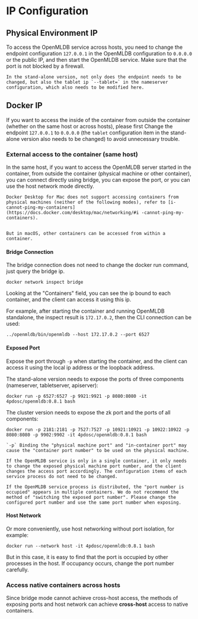 # IP Configuration
## Physical Environment IP
To access the OpenMLDB service across hosts, you need to change the endpoint configuration `127.0.0.1` in the OpenMLDB configuration to `0.0.0.0` or the public IP, and then start the OpenMLDB service. Make sure that the port is not blocked by a firewall.
```{attention}
In the stand-alone version, not only does the endpoint needs to be changed, but also the tablet ip `--tablet=` in the nameserver configuration, which also needs to be modified here.
````

## Docker IP

If you want to access the inside of the container from outside the container (whether on the same host or across hosts), please first
Change the endpoint `127.0.0.1` to `0.0.0.0` (the `tablet` configuration item in the stand-alone version also needs to be changed) to avoid unnecessary trouble.

### External access to the container (same host)
In the same host, if you want to access the OpenMLDB server started in the container, from outside the container (physical machine or other container), you can connect directly using bridge, you can expose the port, or you can use the host network mode directly.

```{caution}
Docker Desktop for Mac does not support accessing containers from physical machines (neither of the following modes), refer to [i-cannot-ping-my-containers](https://docs.docker.com/desktop/mac/networking/#i -cannot-ping-my-containers).


But in macOS, other containers can be accessed from within a container.
```

#### Bridge Connection
The bridge connection does not need to change the docker run command, just query the bridge ip.
```
docker network inspect bridge
```

Looking at the "Containers" field, you can see the ip bound to each container, and the client can access it using this ip.

For example, after starting the container and running OpenMLDB standalone, the inspect result is `172.17.0.2`, then the CLI connection can be used:
```
../openmldb/bin/openmldb --host 172.17.0.2 --port 6527
```

#### Exposed Port
Expose the port through `-p` when starting the container, and the client can access it using the local ip address or the loopback address.

The stand-alone version needs to expose the ports of three components (nameserver, tabletserver, apiserver):
```
docker run -p 6527:6527 -p 9921:9921 -p 8080:8080 -it 4pdosc/openmldb:0.8.1 bash
```

The cluster version needs to expose the zk port and the ports of all components:
```
docker run -p 2181:2181 -p 7527:7527 -p 10921:10921 -p 10922:10922 -p 8080:8080 -p 9902:9902 -it 4pdosc/openmldb:0.8.1 bash
```

```{tip}
`-p` Binding the "physical machine port" and "in-container port" may cause the "container port number" to be used on the physical machine.

If the OpenMLDB service is only in a single container, it only needs to change the exposed physical machine port number, and the client changes the access port accordingly. The configuration items of each service process do not need to be changed.

If the OpenMLDB service process is distributed, the "port number is occupied" appears in multiple containers. We do not recommend the method of "switching the exposed port number". Please change the configured port number and use the same port number when exposing.
```

#### Host Network
Or more conveniently, use host networking without port isolation, for example:
```
docker run --network host -it 4pdosc/openmldb:0.8.1 bash
```
But in this case, it is easy to find that the port is occupied by other processes in the host. If occupancy occurs, change the port number carefully.

### Access native containers across hosts
Since bridge mode cannot achieve cross-host access, the methods of exposing ports and host network can achieve **cross-host** access to native containers.
